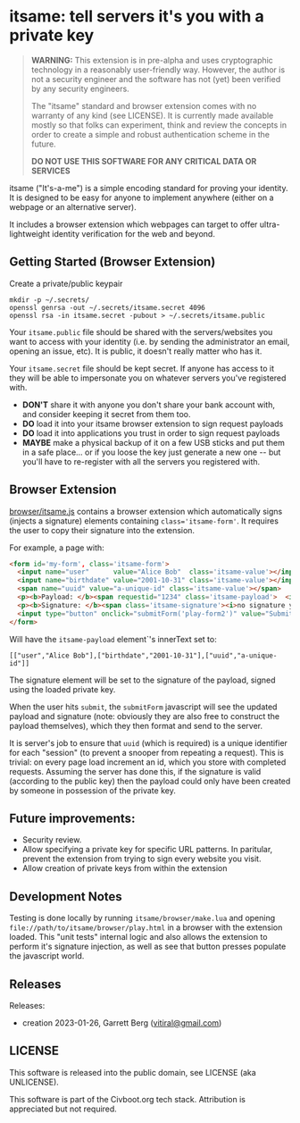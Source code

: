 # itsame: tell servers it's you with a private key

> **WARNING:** This extension is in pre-alpha and uses cryptographic technology
> in a reasonably user-friendly way. However, the author is not a security
> engineer and the software has not (yet) been verified by any security
> engineers.
>
> The "itsame" standard and browser extension comes with no warranty of any kind
> (see LICENSE). It is currently made available mostly so that folks can
> experiment, think and review the concepts in order to create a simple and
> robust authentication scheme in the future.
>
> **DO NOT USE THIS SOFTWARE FOR ANY CRITICAL DATA OR SERVICES**

itsame ("It's-a-me") is a simple encoding standard for proving your identity.
It is designed to be easy for anyone to implement anywhere (either on a webpage
or an alternative server).

It includes a browser extension which webpages can target to offer
ultra-lightweight identity verification for the web and beyond.

## Getting Started (Browser Extension)

Create a private/public keypair

```
mkdir -p ~/.secrets/
openssl genrsa -out ~/.secrets/itsame.secret 4096
openssl rsa -in itsame.secret -pubout > ~/.secrets/itsame.public
```

Your `itsame.public` file should be shared with the servers/websites you want to
access with your identity (i.e. by sending the administrator an email, opening
an issue, etc). It is public, it doesn't really matter who has it.

Your `itsame.secret` file should be kept secret. If anyone has access to it
they will be able to impersonate you on whatever servers you've registered with.

* **DON'T** share it with anyone you don't share your bank account with, and
  consider keeping it secret from them too.
* **DO** load it into your itsame browser extension to sign request payloads
* **DO** load it into applications you trust in order to sign request payloads
* **MAYBE** make a physical backup of it on a few USB sticks and put them in a
  safe place... or if you loose the key just generate a new one -- but you'll
  have to re-register with all the servers you registered with.

## Browser Extension
[browser/itsame.js](./browser/itsame.js) contains a browser extension which
automatically signs (injects a signature) elements containing
`class='itsame-form'`. It requires the user to copy their signature into the
extension.

For example, a page with:

```html
<form id='my-form', class='itsame-form'>
  <input name="user"      value="Alice Bob"  class='itsame-value'></input>
  <input name="birthdate" value="2001-10-31" class='itsame-value'></input>
  <span name="uuid" value="a-unique-id" class='itsame-value'></span>
  <p><b>Payload: </b><span requestid="1234" class='itsame-payload'>  <i>no payload yet</i></span></p>
  <p><b>Signature: </b><span class='itsame-signature'><i>no signature yet</i></span></p>
  <input type="button" onclick="submitForm('play-form2')" value="Submit">
</form>
```

Will have the `itsame-payload` element`'s innerText set to:
```
[["user","Alice Bob"],["birthdate","2001-10-31"],["uuid","a-unique-id"]]
```

The signature element will be set to the signature of the payload, signed using
the loaded private key.

When the user hits `submit`, the `submitForm` javascript will see the updated
payload and signature (note: obviously they are also free to construct the
payload themselves), which they then format and send to the server.

It is server's job to ensure that `uuid` (which is required) is a unique
identifier for each "session" (to prevent a snooper from repeating a request).
This is trivial: on every page load increment an id, which you store with
completed requests. Assuming the server has done this, if the signature is valid
(according to the public key) then the payload could only have been created by
someone in possession of the private key.

## Future improvements:

* Security review.
* Allow specifying a private key for specific URL patterns. In paritular,
  prevent the extension from trying to sign every website you visit.
* Allow creation of private keys from within the extension

## Development Notes
Testing is done locally by running `itsame/browser/make.lua` and opening
`file://path/to/itsame/browser/play.html` in a browser with the extension
loaded. This "unit tests" internal logic and also allows the extension to
perform it's signature injection, as well as see that button presses populate
the javascript world.

## Releases
Releases:
* creation 2023-01-26, Garrett Berg (vitiral@gmail.com)

## LICENSE
This software is released into the public domain, see LICENSE (aka UNLICENSE).

This software is part of the Civboot.org tech stack. Attribution is appreciated
but not required.
